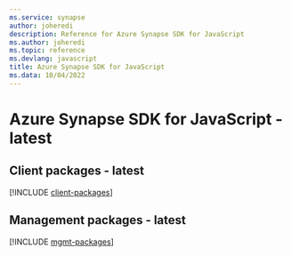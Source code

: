 ```yaml
---
ms.service: synapse
author: joheredi
description: Reference for Azure Synapse SDK for JavaScript
ms.author: joheredi
ms.topic: reference
ms.devlang: javascript
title: Azure Synapse SDK for JavaScript
ms.data: 10/04/2022
---
```

# Azure Synapse SDK for JavaScript - latest

## Client packages - latest
[!INCLUDE [client-packages](synapse-client-index.md)]
## Management packages - latest
[!INCLUDE [mgmt-packages](synapse-mgmt-index.md)]